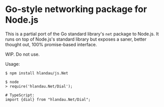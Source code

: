 # Go-style networking package for Node.js

This is a partial port of the Go standard library's `net` package to Node.js.
It runs on top of Node.js's standard library but exposes a saner, better
thought out, 100% promise-based interface.

WIP. Do not use.

Usage:

    $ npm install hlandau/js.Net

    $ node
    > require('hlandau.Net/Dial');

    # TypeScript:
    import {dial} from "hlandau.Net/Dial";
